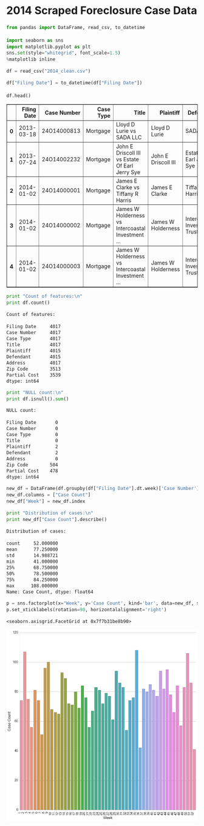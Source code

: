 
# 2014 Scraped Foreclosure Case Data


```python
from pandas import DataFrame, read_csv, to_datetime

import seaborn as sns
import matplotlib.pyplot as plt
sns.set(style="whitegrid", font_scale=1.5)
%matplotlib inline
```


```python
df = read_csv("2014_clean.csv")
```


```python
df["Filing Date"] = to_datetime(df["Filing Date"])

df.head()
```




<div>
<table border="1" class="dataframe">
  <thead>
    <tr style="text-align: right;">
      <th></th>
      <th>Filing Date</th>
      <th>Case Number</th>
      <th>Case Type</th>
      <th>Title</th>
      <th>Plaintiff</th>
      <th>Defendant</th>
      <th>Address</th>
      <th>Zip Code</th>
      <th>Partial Cost</th>
    </tr>
  </thead>
  <tbody>
    <tr>
      <th>0</th>
      <td>2013-03-18</td>
      <td>24O14000813</td>
      <td>Mortgage</td>
      <td>Lloyd D Lurie vs SADA LLC</td>
      <td>Lloyd D Lurie</td>
      <td>SADA LLC</td>
      <td>4300 Erdman Ave</td>
      <td>21213.0</td>
      <td>$194,892.43</td>
    </tr>
    <tr>
      <th>1</th>
      <td>2013-07-24</td>
      <td>24O14002232</td>
      <td>Mortgage</td>
      <td>John E Driscoll III vs Estate Of Earl Jerry Sye</td>
      <td>John E Driscoll III</td>
      <td>Estate Of Earl Jerry Sye</td>
      <td>4033 Boarman Ave</td>
      <td>21215.0</td>
      <td>NaN</td>
    </tr>
    <tr>
      <th>2</th>
      <td>2014-01-02</td>
      <td>24O14000001</td>
      <td>Mortgage</td>
      <td>James E Clarke vs Tiffany R Harris</td>
      <td>James E Clarke</td>
      <td>Tiffany R Harris</td>
      <td>4603 Valley View Ave</td>
      <td>21206.0</td>
      <td>$175,648.50</td>
    </tr>
    <tr>
      <th>3</th>
      <td>2014-01-02</td>
      <td>24O14000002</td>
      <td>Mortgage</td>
      <td>James W Holderness vs Intercoastal Investment ...</td>
      <td>James W Holderness</td>
      <td>Intercoastal Investment Trust Ltd</td>
      <td>4718 Edmondson Ave</td>
      <td>21229.0</td>
      <td>$166,358.48</td>
    </tr>
    <tr>
      <th>4</th>
      <td>2014-01-02</td>
      <td>24O14000003</td>
      <td>Mortgage</td>
      <td>James W Holderness vs Intercoastal Investment ...</td>
      <td>James W Holderness</td>
      <td>Intercoastal Investment Trust Ltd</td>
      <td>333 N Stricker St</td>
      <td>21223.0</td>
      <td>$23,189.54</td>
    </tr>
  </tbody>
</table>
</div>




```python
print "Count of features:\n"
print df.count()
```

    Count of features:
    
    Filing Date     4017
    Case Number     4017
    Case Type       4017
    Title           4017
    Plaintiff       4015
    Defendant       4015
    Address         4017
    Zip Code        3513
    Partial Cost    3539
    dtype: int64



```python
print "NULL count:\n"
print df.isnull().sum()
```

    NULL count:
    
    Filing Date       0
    Case Number       0
    Case Type         0
    Title             0
    Plaintiff         2
    Defendant         2
    Address           0
    Zip Code        504
    Partial Cost    478
    dtype: int64



```python
new_df = DataFrame(df.groupby(df["Filing Date"].dt.week)['Case Number'].count())
new_df.columns = ["Case Count"]
new_df["Week"] = new_df.index
```


```python
print "Distribution of cases:\n"
print new_df["Case Count"].describe()
```

    Distribution of cases:
    
    count     52.000000
    mean      77.250000
    std       14.988721
    min       41.000000
    25%       68.750000
    50%       78.500000
    75%       84.250000
    max      108.000000
    Name: Case Count, dtype: float64



```python
p = sns.factorplot(x="Week", y='Case Count', kind='bar', data=new_df, size=12)
p.set_xticklabels(rotation=90, horizontalalignment='right')
```




    <seaborn.axisgrid.FacetGrid at 0x7f7b31be8b90>




![png](output_8_1.png)



```python

```
